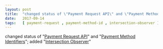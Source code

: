 ```yaml
---
layout: post
title:  "changed status of \"Payment Request API\" and \"Payment Method Identifiers\"; added \"Intersection Observer\""
date:   2017-09-14
tags:   [ payment-request , payment-method-id , intersection-observer ]
---
```


changed status of "[Payment Request API](/spec/payment-request)" and "[Payment Method Identifiers](/spec/payment-method-id)"; added "[Intersection Observer](/spec/intersection-observer)"

